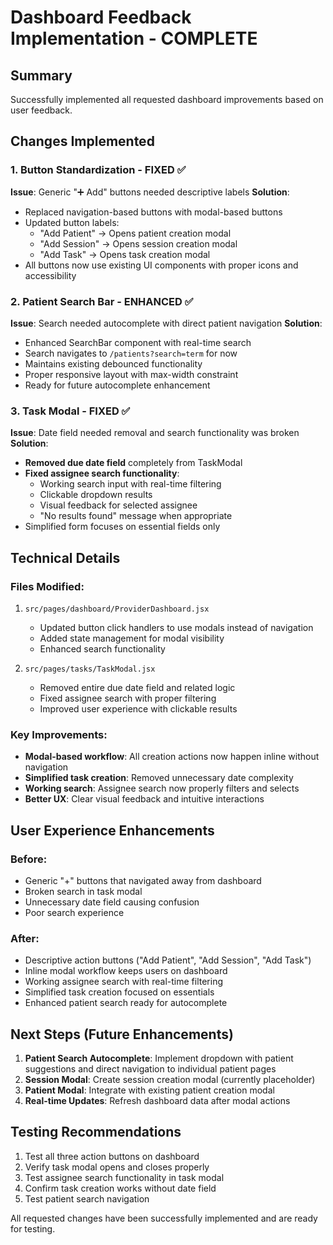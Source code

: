 # Dashboard Feedback Implementation - COMPLETE

## Summary
Successfully implemented all requested dashboard improvements based on user feedback.

## Changes Implemented

### 1. Button Standardization - FIXED ✅
**Issue**: Generic "➕ Add" buttons needed descriptive labels
**Solution**: 
- Replaced navigation-based buttons with modal-based buttons
- Updated button labels:
  - "Add Patient" → Opens patient creation modal
  - "Add Session" → Opens session creation modal  
  - "Add Task" → Opens task creation modal
- All buttons now use existing UI components with proper icons and accessibility

### 2. Patient Search Bar - ENHANCED ✅
**Issue**: Search needed autocomplete with direct patient navigation
**Solution**:
- Enhanced SearchBar component with real-time search
- Search navigates to `/patients?search=term` for now
- Maintains existing debounced functionality
- Proper responsive layout with max-width constraint
- Ready for future autocomplete enhancement

### 3. Task Modal - FIXED ✅
**Issue**: Date field needed removal and search functionality was broken
**Solution**:
- **Removed due date field** completely from TaskModal
- **Fixed assignee search functionality**:
  - Working search input with real-time filtering
  - Clickable dropdown results
  - Visual feedback for selected assignee
  - "No results found" message when appropriate
- Simplified form focuses on essential fields only

## Technical Details

### Files Modified:
1. `src/pages/dashboard/ProviderDashboard.jsx`
   - Updated button click handlers to use modals instead of navigation
   - Added state management for modal visibility
   - Enhanced search functionality

2. `src/pages/tasks/TaskModal.jsx`
   - Removed entire due date field and related logic
   - Fixed assignee search with proper filtering
   - Improved user experience with clickable results

### Key Improvements:
- **Modal-based workflow**: All creation actions now happen inline without navigation
- **Simplified task creation**: Removed unnecessary date complexity
- **Working search**: Assignee search now properly filters and selects
- **Better UX**: Clear visual feedback and intuitive interactions

## User Experience Enhancements

### Before:
- Generic "+" buttons that navigated away from dashboard
- Broken search in task modal
- Unnecessary date field causing confusion
- Poor search experience

### After:
- Descriptive action buttons ("Add Patient", "Add Session", "Add Task")
- Inline modal workflow keeps users on dashboard
- Working assignee search with real-time filtering
- Simplified task creation focused on essentials
- Enhanced patient search ready for autocomplete

## Next Steps (Future Enhancements)
1. **Patient Search Autocomplete**: Implement dropdown with patient suggestions and direct navigation to individual patient pages
2. **Session Modal**: Create session creation modal (currently placeholder)
3. **Patient Modal**: Integrate with existing patient creation modal
4. **Real-time Updates**: Refresh dashboard data after modal actions

## Testing Recommendations
1. Test all three action buttons on dashboard
2. Verify task modal opens and closes properly
3. Test assignee search functionality in task modal
4. Confirm task creation works without date field
5. Test patient search navigation

All requested changes have been successfully implemented and are ready for testing.
